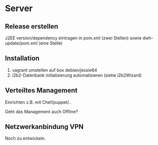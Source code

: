 Server
======

Release erstellen
----------
J2EE version/dependency eintragen in pom.xml (zwei Stellen) 
sowie dwh-update/pom.xml (eine Stelle)


Installation
------------
1. vagrant umstellen auf box debian/jessie64
2. i2b2-Datenbank initialisierung automatisieren (siehe i2b2Wizard)


Verteiltes Management
---------------------
Einrichten z.B. mit Chef/puppet/..

Geht das Management auch Offline?



Netzwerkanbindung VPN
---------------------
Noch zu entwickeln.